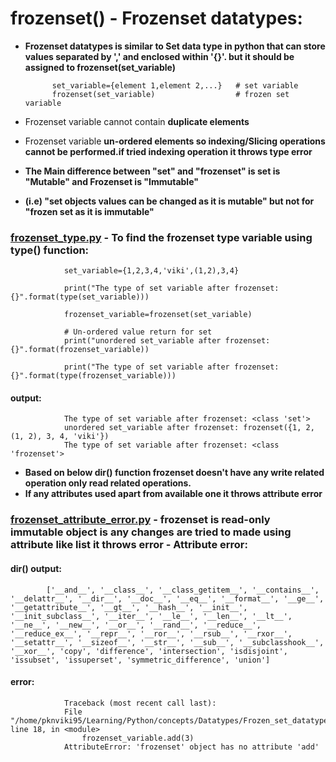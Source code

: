 # frozenset() - Frozenset datatypes:

- **Frozenset datatypes is similar to Set data type in python that can store values separated by ',' and enclosed within '{}'. but it should be assigned to frozenset(set_variable)**

            set_variable={element 1,element 2,...}   # set variable
            frozenset(set_variable)                  # frozen set variable

- Frozenset variable cannot contain **duplicate elements**
- Frozenset variable **un-ordered elements so indexing/Slicing operations cannot be performed.if tried indexing operation it throws type error**
- **The Main difference between "set" and "frozenset" is set is "Mutable" and Frozenset is "Immutable"**
- **(i.e) "set objects values can be changed as it is mutable" but not for "frozen set as it is immutable"**

### [frozenset_type.py](https://github.com/pknviki95/Python/tree/main/concepts/Datatypes/Frozenset_datatypes/scripts/frozenset_type.py) - To find the frozenset type variable using type() function:

                set_variable={1,2,3,4,'viki',(1,2),3,4}

                print("The type of set variable after frozenset: {}".format(type(set_variable)))

                frozenset_variable=frozenset(set_variable)

                # Un-ordered value return for set
                print("unordered set_variable after frozenset: {}".format(frozenset_variable))

                print("The type of set variable after frozenset: {}".format(type(frozenset_variable)))

#### output:
                The type of set variable after frozenset: <class 'set'>
                unordered set_variable after frozenset: frozenset({1, 2, (1, 2), 3, 4, 'viki'})
                The type of set variable after frozenset: <class 'frozenset'>

- **Based on below dir() function frozenset doesn't have any write related operation only read related operations.**
- **If any attributes used apart from available one it throws attribute error**

### [frozenset_attribute_error.py](https://github.com/pknviki95/Python/tree/main/concepts/Datatypes/Frozenset_datatypes/scripts/frozenset_attribute_error.py) - frozenset is read-only immutable object is any changes are tried to made using attribute like list it throws error - Attribute error:

#### dir() output:

            ['__and__', '__class__', '__class_getitem__', '__contains__', '__delattr__', '__dir__', '__doc__', '__eq__', '__format__', '__ge__', '__getattribute__', '__gt__', '__hash__', '__init__', '__init_subclass__', '__iter__', '__le__', '__len__', '__lt__', '__ne__', '__new__', '__or__', '__rand__', '__reduce__', '__reduce_ex__', '__repr__', '__ror__', '__rsub__', '__rxor__', '__setattr__', '__sizeof__', '__str__', '__sub__', '__subclasshook__', '__xor__', 'copy', 'difference', 'intersection', 'isdisjoint', 'issubset', 'issuperset', 'symmetric_difference', 'union']

#### error:

                Traceback (most recent call last):
                File "/home/pknviki95/Learning/Python/concepts/Datatypes/Frozen_set_datatypes/scripts/frozenset_attribute_error.py", line 18, in <module>
                    frozenset_variable.add(3)
                AttributeError: 'frozenset' object has no attribute 'add'